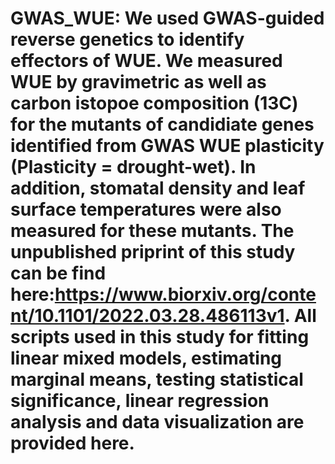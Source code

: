 # GWAS_WUE: We used GWAS-guided reverse genetics to identify effectors of WUE. We measured WUE by gravimetric as well as carbon istopoe composition (13C) for the mutants of candidiate genes identified from GWAS WUE plasticity (Plasticity = drought-wet). In addition, stomatal density and leaf surface temperatures were also measured for these mutants. The unpublished priprint of this study can be find here:https://www.biorxiv.org/content/10.1101/2022.03.28.486113v1. All scripts used in this study for fitting linear mixed models, estimating marginal means, testing statistical significance, linear regression analysis and data visualization are provided here.  

